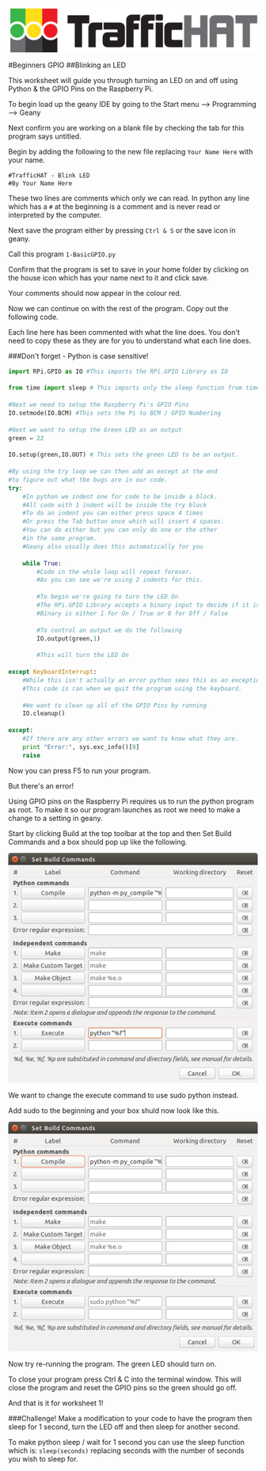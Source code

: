 
<img src = "logonobg.png"/>

#Beginners GPIO
##Blinking an LED

This worksheet will guide you through turning an LED on and off using Python & the GPIO Pins on the Raspberry Pi.

To begin load up the geany IDE by going to the Start menu --> Programming --> Geany

Next confirm you are working on a blank file by checking the tab for this program says untitled.

Begin by adding the following to the new file replacing ```Your Name Here``` with your name.

```
#TrafficHAT - Blink LED
#By Your Name Here
```
These two lines are comments which only we can read. In python any line which has a ```#``` at the beginning is a comment and is never read or interpreted by the computer.

Next save the program either by pressing ```Ctrl & S``` or the save icon in geany.

Call this program ```1-BasicGPIO.py```

Confirm that the program is set to save in your home folder by clicking on the house icon which has your name next to it and click save.

Your comments should now appear in the colour red.

Now we can continue on with the rest of the program. Copy out the following code.

Each line here has been commented with what the line does. You don't need to copy these as they are for you to understand what each line does.

###Don't forget - Python is case sensitive!


```python
import RPi.GPIO as IO #This imports the RPi.GPIO Library as IO

from time import sleep # This imports only the sleep function from time.

#Next we need to setup the Raspberry Pi's GPIO Pins
IO.setmode(IO.BCM) #This sets the Pi to BCM / GPIO Numbering

#Next we want to setup the Green LED as an output
green = 22

IO.setup(green,IO.OUT) # This sets the green LED to be an output.

#By using the try loop we can then add an except at the end
#to figure out what tbe bugs are in our code.
try:
    #In python we indent one for code to be inside a block.
    #All code with 1 indent will be inside the try block
    #To do an indent you can either press space 4 times
    #Or press the Tab button once which will insert 4 spaces.
    #You can do either but you can only do one or the other
    #in the same program.
    #Geany also usually does this automatically for you

    while True:
        #Code in the while loop will repeat forever.
        #As you can see we're using 2 indents for this.

        #To begin we're going to turn the LED On
        #The RPi.GPIO Library accepts a binary input to decide if it is on or off.
        #Binary is either 1 for On / True or 0 for Off / False

        #To control an output we do the following
        IO.output(green,1)

        #This will turn the LED On

except KeyboardInterrupt:
    #While this isn't actually an error python sees this as an exception.
    #This code is ran when we quit the program using the keyboard.

    #We want to clean up all of the GPIO Pins by running
    IO.cleanup()

except:
    #If there are any other errors we want to know what they are.
    print "Error:", sys.exc_info()[0]
    raise

```

Now you can press F5 to run your program.

But there's an error!

Using GPIO pins on the Raspberry Pi requires us to run the python program as root. To make it so our program launches as root we need to make a change to a setting in geany.

Start by clicking Build at the top toolbar at the top and then Set Build Commands and a box should pop up like the following.

<img src = "sudo1.png"/>

We want to change the execute command to use sudo python instead.

Add sudo to the beginning and your box shuld now look like this.

<img src = "sudo2.png"/>

Now try re-running the program. The green LED should turn on.

To close your program press Ctrl & C into the terminal window. This will close the program and reset the GPIO pins so the green should go off.

And that is it for worksheet 1!

###Challenge!
Make a modification to your code to have the program then sleep for 1 second, turn the LED off and then sleep for another second.

To make python sleep / wait for 1 second you can use the sleep function which is: ```sleep(seconds)``` replacing seconds with the number of seconds you wish to sleep for.

